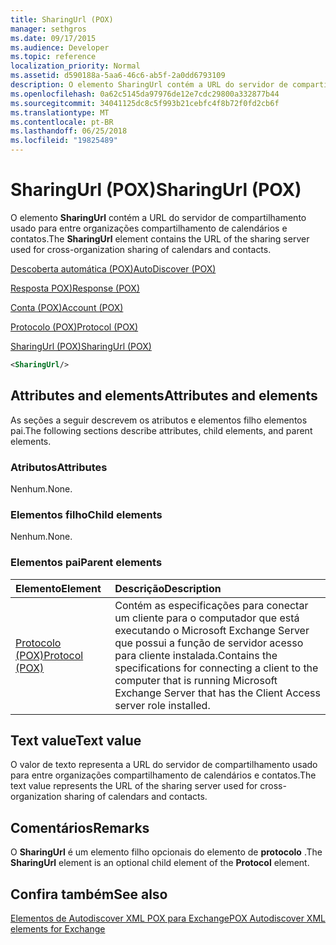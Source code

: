 ```yaml
---
title: SharingUrl (POX)
manager: sethgros
ms.date: 09/17/2015
ms.audience: Developer
ms.topic: reference
localization_priority: Normal
ms.assetid: d590188a-5aa6-46c6-ab5f-2a0dd6793109
description: O elemento SharingUrl contém a URL do servidor de compartilhamento usado para entre organizações compartilhamento de calendários e contatos.
ms.openlocfilehash: 0a62c5145da97976de12e7cdc29800a332877b44
ms.sourcegitcommit: 34041125dc8c5f993b21cebfc4f8b72f0fd2cb6f
ms.translationtype: MT
ms.contentlocale: pt-BR
ms.lasthandoff: 06/25/2018
ms.locfileid: "19825489"
---
```

# <a name="sharingurl-pox"></a><span data-ttu-id="9dbcd-103">SharingUrl (POX)</span><span class="sxs-lookup"><span data-stu-id="9dbcd-103">SharingUrl (POX)</span></span>

<span data-ttu-id="9dbcd-104">O elemento **SharingUrl** contém a URL do servidor de compartilhamento usado para entre organizações compartilhamento de calendários e contatos.</span><span class="sxs-lookup"><span data-stu-id="9dbcd-104">The **SharingUrl** element contains the URL of the sharing server used for cross-organization sharing of calendars and contacts.</span></span> 
  
[<span data-ttu-id="9dbcd-105">Descoberta automática (POX)</span><span class="sxs-lookup"><span data-stu-id="9dbcd-105">AutoDiscover (POX)</span></span>](autodiscover-pox.md)
  
[<span data-ttu-id="9dbcd-106">Resposta POX)</span><span class="sxs-lookup"><span data-stu-id="9dbcd-106">Response (POX)</span></span>](response-pox.md)
  
[<span data-ttu-id="9dbcd-107">Conta (POX)</span><span class="sxs-lookup"><span data-stu-id="9dbcd-107">Account (POX)</span></span>](account-pox.md)
  
[<span data-ttu-id="9dbcd-108">Protocolo (POX)</span><span class="sxs-lookup"><span data-stu-id="9dbcd-108">Protocol (POX)</span></span>](protocol-pox.md)
  
[<span data-ttu-id="9dbcd-109">SharingUrl (POX)</span><span class="sxs-lookup"><span data-stu-id="9dbcd-109">SharingUrl (POX)</span></span>](sharingurl-pox.md)
  
```XML
<SharingUrl/>
```

## <a name="attributes-and-elements"></a><span data-ttu-id="9dbcd-110">Attributes and elements</span><span class="sxs-lookup"><span data-stu-id="9dbcd-110">Attributes and elements</span></span>

<span data-ttu-id="9dbcd-111">As seções a seguir descrevem os atributos e elementos filho elementos pai.</span><span class="sxs-lookup"><span data-stu-id="9dbcd-111">The following sections describe attributes, child elements, and parent elements.</span></span>
  
### <a name="attributes"></a><span data-ttu-id="9dbcd-112">Atributos</span><span class="sxs-lookup"><span data-stu-id="9dbcd-112">Attributes</span></span>

<span data-ttu-id="9dbcd-113">Nenhum.</span><span class="sxs-lookup"><span data-stu-id="9dbcd-113">None.</span></span>
  
### <a name="child-elements"></a><span data-ttu-id="9dbcd-114">Elementos filho</span><span class="sxs-lookup"><span data-stu-id="9dbcd-114">Child elements</span></span>

<span data-ttu-id="9dbcd-115">Nenhum.</span><span class="sxs-lookup"><span data-stu-id="9dbcd-115">None.</span></span>
  
### <a name="parent-elements"></a><span data-ttu-id="9dbcd-116">Elementos pai</span><span class="sxs-lookup"><span data-stu-id="9dbcd-116">Parent elements</span></span>

|<span data-ttu-id="9dbcd-117">**Elemento**</span><span class="sxs-lookup"><span data-stu-id="9dbcd-117">**Element**</span></span>|<span data-ttu-id="9dbcd-118">**Descrição**</span><span class="sxs-lookup"><span data-stu-id="9dbcd-118">**Description**</span></span>|
|:-----|:-----|
|[<span data-ttu-id="9dbcd-119">Protocolo (POX)</span><span class="sxs-lookup"><span data-stu-id="9dbcd-119">Protocol (POX)</span></span>](protocol-pox.md) <br/> |<span data-ttu-id="9dbcd-120">Contém as especificações para conectar um cliente para o computador que está executando o Microsoft Exchange Server que possui a função de servidor acesso para cliente instalada.</span><span class="sxs-lookup"><span data-stu-id="9dbcd-120">Contains the specifications for connecting a client to the computer that is running Microsoft Exchange Server that has the Client Access server role installed.</span></span>  <br/> |
   
## <a name="text-value"></a><span data-ttu-id="9dbcd-121">Text value</span><span class="sxs-lookup"><span data-stu-id="9dbcd-121">Text value</span></span>

<span data-ttu-id="9dbcd-122">O valor de texto representa a URL do servidor de compartilhamento usado para entre organizações compartilhamento de calendários e contatos.</span><span class="sxs-lookup"><span data-stu-id="9dbcd-122">The text value represents the URL of the sharing server used for cross-organization sharing of calendars and contacts.</span></span>
  
## <a name="remarks"></a><span data-ttu-id="9dbcd-123">Comentários</span><span class="sxs-lookup"><span data-stu-id="9dbcd-123">Remarks</span></span>

<span data-ttu-id="9dbcd-124">O **SharingUrl** é um elemento filho opcionais do elemento de **protocolo** .</span><span class="sxs-lookup"><span data-stu-id="9dbcd-124">The **SharingUrl** element is an optional child element of the **Protocol** element.</span></span> 
  
## <a name="see-also"></a><span data-ttu-id="9dbcd-125">Confira também</span><span class="sxs-lookup"><span data-stu-id="9dbcd-125">See also</span></span>



[<span data-ttu-id="9dbcd-126">Elementos de Autodiscover XML POX para Exchange</span><span class="sxs-lookup"><span data-stu-id="9dbcd-126">POX Autodiscover XML elements for Exchange</span></span>](pox-autodiscover-xml-elements-for-exchange.md)

